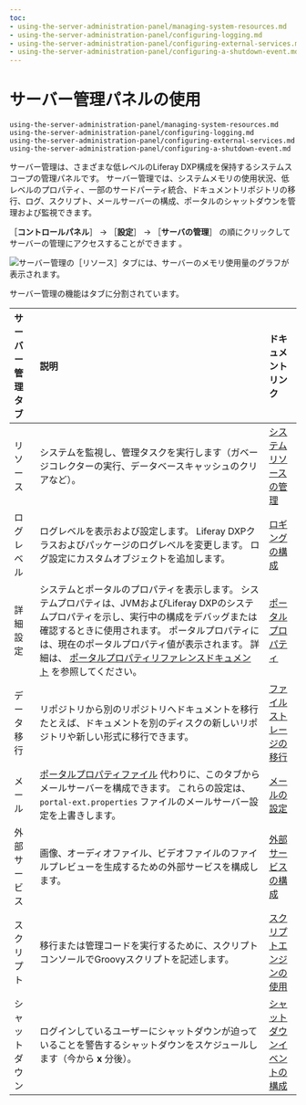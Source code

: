 ```yaml
---
toc:
- using-the-server-administration-panel/managing-system-resources.md
- using-the-server-administration-panel/configuring-logging.md
- using-the-server-administration-panel/configuring-external-services.md
- using-the-server-administration-panel/configuring-a-shutdown-event.md
---
```

# サーバー管理パネルの使用

```{toctree}
using-the-server-administration-panel/managing-system-resources.md
using-the-server-administration-panel/configuring-logging.md
using-the-server-administration-panel/configuring-external-services.md
using-the-server-administration-panel/configuring-a-shutdown-event.md
```

サーバー管理は、さまざまな低レベルのLiferay DXP構成を保持するシステムスコープの管理パネルです。 サーバー管理では、システムメモリの使用状況、低レベルのプロパティ、一部のサードパーティ統合、ドキュメントリポジトリの移行、ログ、スクリプト、メールサーバーの構成、ポータルのシャットダウンを管理および監視できます。

［**コントロールパネル**］ &rarr; ［**設定**］ &rarr; ［**サーバの管理**］ の順にクリックしてサーバーの管理にアクセスすることができます 。

![サーバー管理の［リソース］タブには、サーバーのメモリ使用量のグラフが表示されます。](using-the-server-administration-panel/images/01.png)

サーバー管理の機能はタブに分割されています。

| サーバー管理タブ | 説明                                                                                                                                                                                                                                                                           | ドキュメントリンク                                                                                 |
|:-------- |:---------------------------------------------------------------------------------------------------------------------------------------------------------------------------------------------------------------------------------------------------------------------------- |:----------------------------------------------------------------------------------------- |
| リソース     | システムを監視し、管理タスクを実行します（ガベージコレクターの実行、データベースキャッシュのクリアなど）。                                                                                                                                                                                                                        | [システムリソースの管理](./using-the-server-administration-panel/managing-system-resources.md)       |
| ログレベル    | ログレベルを表示および設定します。 Liferay DXPクラスおよびパッケージのログレベルを変更します。 ログ設定にカスタムオブジェクトを追加します。                                                                                                                                                                                                 | [ロギングの構成](./using-the-server-administration-panel/configuring-logging.md)                 |
| 詳細設定     | システムとポータルのプロパティを表示します。 システムプロパティは、JVMおよびLiferay DXPのシステムプロパティを示し、実行中の構成をデバッグまたは確認するときに使用されます。 ポータルプロパティには、現在のポータルプロパティ値が表示されます。 詳細は、 [ポータルプロパティリファレンスドキュメント](https://learn.liferay.com/reference/latest/en/dxp/propertiesdoc/portal.properties.html) を参照してください。              | [ポータルプロパティ](../installation-and-upgrades/reference/portal-properties.md)                  |
| データ移行    | リポジトリから別のリポジトリへドキュメントを移行 たとえば、ドキュメントを別のディスクの新しいリポジトリや新しい形式に移行できます。                                                                                                                                                                                                           | [ファイルストレージの移行](file-storage/file-store-migration.md)                                      |
| メール      | [ポータルプロパティファイル](../installation-and-upgrades/setting-up-liferay/configuring-mail/alternative-email-configuration-methods.md#configuring-the-built-in-mail-session-using-portal-properties) 代わりに、このタブからメールサーバーを構成できます。 これらの設定は、 `portal-ext.properties` ファイルのメールサーバー設定を上書きします。 | [メールの設定](../installation-and-upgrades/setting-up-liferay/configuring-mail.md)             |
| 外部サービス   | 画像、オーディオファイル、ビデオファイルのファイルプレビューを生成するための外部サービスを構成します。                                                                                                                                                                                                                          | [外部サービスの構成](./using-the-server-administration-panel/configuring-external-services.md)     |
| スクリプト    | 移行または管理コードを実行するために、スクリプトコンソールでGroovyスクリプトを記述します。                                                                                                                                                                                                                             | [スクリプトエンジンの使用](./using-the-script-engine/using-the-script-engine.md)                      |
| シャットダウン  | ログインしているユーザーにシャットダウンが迫っていることを警告するシャットダウンをスケジュールします（今から **x** 分後）。                                                                                                                                                                                                              | [シャットダウンイベントの構成](./using-the-server-administration-panel/configuring-a-shutdown-event.md) |
